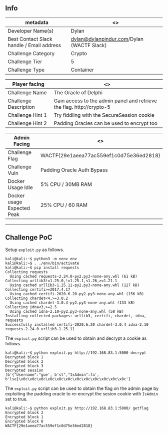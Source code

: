 ## Info

| metadata                                  | <>                                        |
| ----------------------------------------- | ----------------------------------------- |
| Developer Name(s)                         | Dylan                                     |
| Best Contact Slack handle / Email address | dylan@dylanpindur.com/Dylan (WACTF Slack) |
| Challenge Category                        | Crypto                                    |
| Challenge Tier                            | 5                                         |
| Challenge Type                            | Container                                 |

| Player facing         | <>                                                    |
| --------------------- | ----------------------------------------------------- |
| Challenge Name        | The Oracle of Delphi                                  |
| Challenge Description | Gain access to the admin panel and retrieve the flag. http://crypto-5  | 
| Challenge Hint 1      | Try fiddling with the SecureSession cookie            |
| Challenge Hint 2      | Padding Oracles can be used to encrypt too            |

| Admin Facing   | <>                                      |
| -------------- | --------------------------------------- |
| Challenge Flag | WACTF{29e1aeea77ac559ef1c0d75e36ed2818} |
| Challenge Vuln | Padding Oracle Auth Bypass              |
|Docker Usage Idle | 5% CPU / 30MB RAM |
|Docker usage Expected Peak | 25% CPU / 60 RAM |

---

## Challenge PoC
Setup `exploit.py` as follows.
```
kali@kali:~$ python3 -m venv env
kali@kali:~$ . ./env/bin/activate
kali@kali:~$ pip install requests
Collecting requests
  Using cached requests-2.24.0-py2.py3-none-any.whl (61 kB)
Collecting urllib3!=1.25.0,!=1.25.1,<1.26,>=1.21.1
  Using cached urllib3-1.25.11-py2.py3-none-any.whl (127 kB)
Collecting certifi>=2017.4.17
  Using cached certifi-2020.6.20-py2.py3-none-any.whl (156 kB)
Collecting chardet<4,>=3.0.2
  Using cached chardet-3.0.4-py2.py3-none-any.whl (133 kB)
Collecting idna<3,>=2.5
  Using cached idna-2.10-py2.py3-none-any.whl (58 kB)
Installing collected packages: urllib3, certifi, chardet, idna, requests
Successfully installed certifi-2020.6.20 chardet-3.0.4 idna-2.10 requests-2.24.0 urllib3-1.25.11
```

The `exploit.py` script can be used to obtain and decrypt a cookie as follows.
```
kali@kali:~$ python exploit.py http://192.168.83.1:5000 decrypt
Decrypted block 1
Decrypted block 2
Decrypted block 3
Decrypted session
[b'{"Username":"gue', b'st","IsAdmin":fa', b'lse}\x0c\x0c\x0c\x0c\x0c\x0c\x0c\x0c\x0c\x0c\x0c\x0c']
```

The `exploit.py` script can be used to obtain the flag on the admin page by exploiting the padding oracle to re-encrypt the sesion cookie with `IsAdmin` set to true.
```
kali@kali:~$ python exploit.py http://192.168.83.1:5000/ getflag
Encrypted block 2
Encrypted block 1
Encrypted block 0
WACTF{29e1aeea77ac559ef1c0d75e36ed2818}
```
